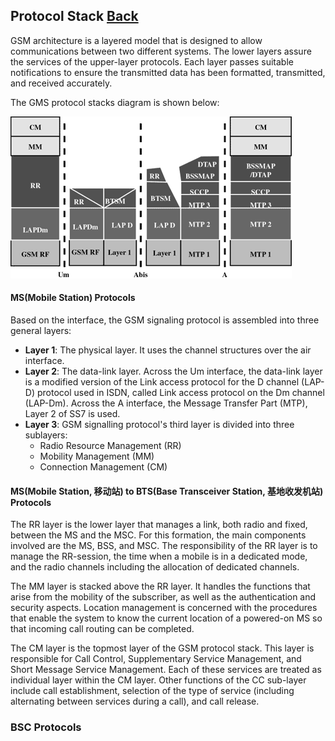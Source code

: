 ## Protocol Stack   [Back](./../gsm.md)

GSM architecture is a layered model that is designed to allow communications between two different systems. The lower layers assure the services of the upper-layer protocols. Each layer passes suitable notifications to ensure the transmitted data has been formatted, transmitted, and received accurately.

The GMS protocol stacks diagram is shown below:

<img src="./gsm-protocol-stack.gif">

#### MS(Mobile Station) Protocols

Based on the interface, the GSM signaling protocol is assembled into three general layers:

- **Layer 1**: The physical layer. It uses the channel structures over the air interface.
- **Layer 2**: The data-link layer. Across the Um interface, the data-link layer is a modified version of the Link access protocol for the D channel (LAP-D) protocol used in ISDN, called Link access protocol on the Dm channel (LAP-Dm). Across the A interface, the Message Transfer Part (MTP), Layer 2 of SS7 is used.
- **Layer 3**: GSM signalling protocol's third layer is divided into three sublayers:
    - Radio Resource Management (RR)
    - Mobility Management (MM)
    - Connection Management (CM)

#### MS(Mobile Station, 移动站) to BTS(Base Transceiver Station, 基地收发机站) Protocols

The RR layer is the lower layer that manages a link, both radio and fixed, between the MS and the MSC. For this formation, the main components involved are the MS, BSS, and MSC. The responsibility of the RR layer is to manage the RR-session, the time when a mobile is in a dedicated mode, and the radio channels including the allocation of dedicated channels.

The MM layer is stacked above the RR layer. It handles the functions that arise from the mobility of the subscriber, as well as the authentication and security aspects. Location management is concerned with the procedures that enable the system to know the current location of a powered-on MS so that incoming call routing can be completed.

The CM layer is the topmost layer of the GSM protocol stack. This layer is responsible for Call Control, Supplementary Service Management, and Short Message Service Management. Each of these services are treated as individual layer within the CM layer. Other functions of the CC sub-layer include call establishment, selection of the type of service (including alternating between services during a call), and call release.

### BSC Protocols